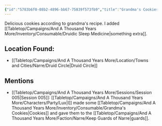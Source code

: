 ```yaml
---
{"id":"5783b6f0-08b2-4896-bb67-75839f573fb9","title":"Grandma's Cookies","description":"Grandma's favorite recipe...with a twist.","isInCurrentInventory":false,"isProscribed":true,"amountHeld":0,"causeOfConsumption":"Consumed","publish":true,"date_created":"Saturday, April 13th 2024, 7:53:23 pm","date_modified":"Friday, April 26th 2024, 11:23:02 pm","editing_lock":false,"live_preview":true,"cssclasses":["mado-heading"],"path":"Tabletop/Campaigns/And A Thousand Years More/Inventory/Consumable/Grandma's Cookies.md","permalink":"/tabletop/campaigns/and-a-thousand-years-more/inventory/consumable/grandma-s-cookies/","PassFrontmatter":true}
---
```



Delicious cookies according to grandma's recipe. I added [[Tabletop/Campaigns/And A Thousand Years More/Inventory/Consumable/Druidic Sleep Medicine\|something extra]].

## Location Found:

- [[Tabletop/Campaigns/And A Thousand Years More/Location/Towns and Cities/Narre/Druid Circle\|Druid Circle]]

## Mentions

- [[Tabletop/Campaigns/And A Thousand Years More/Sessions/Session 005\|Session 005]]: [[Tabletop/Campaigns/And A Thousand Years More/Characters/Party/Lux\|I]] made some [[Tabletop/Campaigns/And A Thousand Years More/Inventory/Consumable/Grandma's Cookies\|Cookies]] and gave them to the [[Tabletop/Campaigns/And A Thousand Years More/Faction/Narre/Keep Guards of Narre\|guards]].


